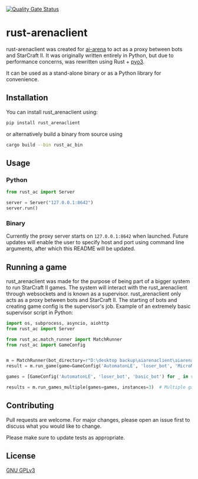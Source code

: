 [![Quality Gate Status](https://sonar.m1nd.io/api/project_badges/measure?project=rust-arenaclient&metric=alert_status)](https://sonar.m1nd.io/dashboard?id=rust-arenaclient)
# rust-arenaclient

rust-arenaclient was created for [ai-arena](https://ai-arena.net/) to act as a proxy between 
bots and StarCraft II. It was originally written entirely in Python, 
but due to performance concerns, was rewritten using Rust + [pyo3](https://github.com/pyo3/pyo3).

It can be used as a stand-alone binary or as a Python library for convenience.

## Installation
You can install rust_arenaclient using:

```bash
pip install rust_arenaclient
```
or alternatively build a binary from source using 
```bash
cargo build --bin rust_ac_bin
```
## Usage

### Python
```python
from rust_ac import Server

server = Server("127.0.0.1:8642")
server.run()
```
### Binary
Currently the proxy server starts on `127.0.0.1:8642` when launched. Future updates will enable the user to specify 
host and port using command line arguments, after which this README will be updated.

## Running a game
rust_arenaclient was made for the purpose of being part of a bigger system
 to run StarCraft II
games. The system will interact with the rust_arenaclient through websockets and is known
 as a supervisor. rust_arenaclient only acts as a proxy between bots and StarCraft II. 
 The starting of bots and creating game config 
is the supervisor's job. Example of an extremely basic supervisor script in Python:
```python
import os, subprocess, asyncio, aiohttp
from rust_ac import Server

from rust_ac.match_runner import MatchRunner
from rust_ac import GameConfig


m = MatchRunner(bot_directory=r"D:\desktop backup\aiarenaclient\aiarena-client\aiarena-test-bots")
result = m.run_game(game=GameConfig('AutomatonLE', 'loser_bot', 'MicroMachine'))  # One game

games = [GameConfig('AutomatonLE', 'loser_bot', 'basic_bot') for _ in range(20)]

results = m.run_games_multiple(games=games, instances=3)  # Multiple games - Run 3 games at a time
```

## Contributing
Pull requests are welcome. For major changes, please open an issue first to discuss what you would like to change.

Please make sure to update tests as appropriate.

## License
[GNU GPLv3](https://choosealicense.com/licenses/gpl-3.0/)